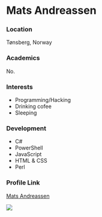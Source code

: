 # Mats Andreassen

### Location
Tønsberg, Norway

### Academics
No.

### Interests
- Programming/Hacking
- Drinking cofee
- Sleeping

### Development
- C#
- PowerShell
- JavaScript
- HTML & CSS
- Perl

### Profile Link
[Mats Andreassen](https://github.com/MatsAnd)

![](https://static.boredpanda.com/blog/wp-content/uploads/2017/06/hey-pandas-share-pics-of-your-cat-acting-weird-144-59354e4423211__700.jpg)

